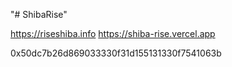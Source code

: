 "# ShibaRise" 

https://riseshiba.info
https://shiba-rise.vercel.app

0x50dc7b26d869033330f31d155131330f7541063b
